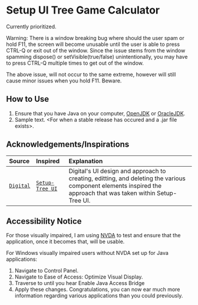 # Setup UI Tree Game Calculator

Currently prioritized.

Warning: There is a window breaking bug where should the user spam or hold F11, the screen will become unusable until the user is able to press CTRL-Q or exit out of the window.  Since the issue stems from the window spamming dispose() or setVisible(true/false) unintentionally, you may have to press CTRL-Q multiple times to get out of the window.

The above issue, will not occur to the same extreme, however will still cause minor issues when you hold F11.  Beware.

## How to Use
1. Ensure that you have Java on your computer, [OpenJDK](https://openjdk.org/) or [OracleJDK](https://www.oracle.com/java/technologies/downloads/).
2. Sample text.  <For when a stable release has occured and a .jar file exists>.

## Acknowledgements/Inspirations

| Source | Inspired | Explanation |
| :--- | :--- | :--- |
| [`Digital`](https://github.com/hneemann/Digital) | [`Setup-Tree UI`](https://github.com/nwinn-student/project-octo-java/tree/main/SetupUI-Tree-Game-Calculator) | Digital's UI design and approach to creating, editting, and deleting the various component elements inspired the approach that was taken within Setup-Tree UI. |

## Accessibility Notice

For those visually impaired, I am using [NVDA](https://www.nvaccess.org/download/) to test and ensure that the application, once it becomes that, will be usable.

For Windows visually impaired users without NVDA set up for Java applications:

1. Navigate to Control Panel.
2. Navigate to Ease of Access: Optimize Visual Display.
3. Traverse to until you hear Enable Java Access Bridge
4. Apply these changes.  Congratulations, you can now ear much more information regarding various applications than you could previously.